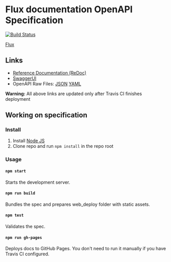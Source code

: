 # Flux documentation OpenAPI Specification
[![Build Status](https://travis-ci.com/runonflux/fluxdocs.svg?branch=master)](https://travis-ci.com/runonflux/fluxdocs)

[Flux](https://github.com/runonflux/flux/)

## Links

- [Reference Documentation (ReDoc)](https://docs.ruonnflux.io)
- [SwaggerUI](https://docs.ruonnflux.io/swagger-ui/)
- OpenAPI Raw Files: [JSON](https://docs.ruonnflux.io/openapi.json) [YAML](https://docs.runonflux.io/openapi.yaml)

**Warning:** All above links are updated only after Travis CI finishes deployment

## Working on specification
### Install

1. Install [Node JS](https://nodejs.org/)
2. Clone repo and run `npm install` in the repo root

### Usage

#### `npm start`
Starts the development server.

#### `npm run build`
Bundles the spec and prepares web_deploy folder with static assets.

#### `npm test`
Validates the spec.

#### `npm run gh-pages`
Deploys docs to GitHub Pages. You don't need to run it manually if you have Travis CI configured.
